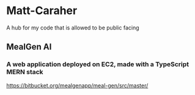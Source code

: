 # Matt-Caraher
A hub for my code that is allowed to be public facing

## MealGen AI
### A web application deployed on EC2, made with a TypeScript MERN stack
https://bitbucket.org/mealgenapp/meal-gen/src/master/

# 
